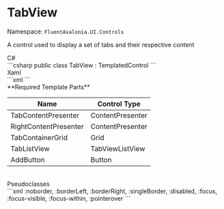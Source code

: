 # TabView
Namespace: `FluentAvalonia.UI.Controls`

A control used to display a set of tabs and their respective content

<div class="code-example" markdown="1">
C#
</div>
```csharp
public class TabView : TemplatedControl
```

<br />
<div class="code-example" markdown="1">
Xaml
</div>
```xml
<ui:TabView />
```

<br />
**Required Template Parts**

| Name | Control Type |
|--|--|
| TabContentPresenter | ContentPresenter |
| RightContentPresenter | ContentPresenter |
| TabContainerGrid | Grid |
| TabListView | TabViewListView |
| AddButton | Button |


<br />

<div class="code-example" markdown="1">
Pseudoclasses
</div>
```xml
:noborder, :borderLeft, :borderRight, :singleBorder, :disabled, :focus, :focus-visible, :focus-within, :pointerover
```
<br />